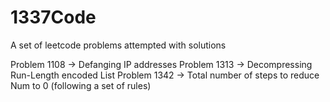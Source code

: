 # 1337Code
A set of leetcode problems attempted with solutions

Problem 1108 -> Defanging IP addresses
Problem 1313 -> Decompressing Run-Length encoded List
Problem 1342 -> Total number of steps to reduce Num to 0 (following a set of rules)

